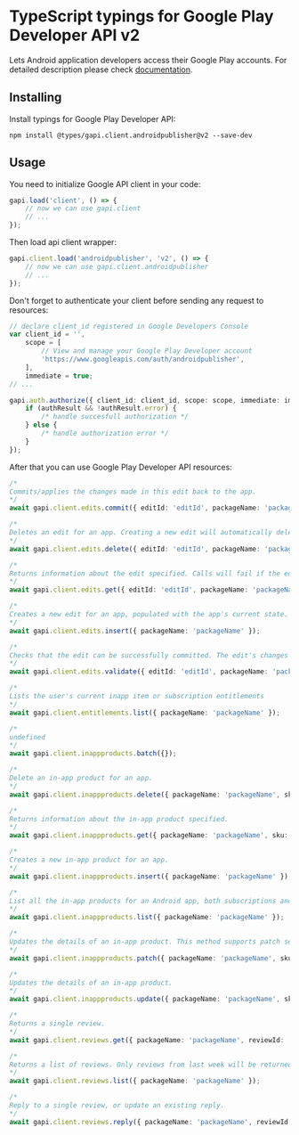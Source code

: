# TypeScript typings for Google Play Developer API v2

Lets Android application developers access their Google Play accounts.
For detailed description please check [documentation](https://developers.google.com/android-publisher).

## Installing

Install typings for Google Play Developer API:

```
npm install @types/gapi.client.androidpublisher@v2 --save-dev
```

## Usage

You need to initialize Google API client in your code:

```typescript
gapi.load('client', () => {
    // now we can use gapi.client
    // ...
});
```

Then load api client wrapper:

```typescript
gapi.client.load('androidpublisher', 'v2', () => {
    // now we can use gapi.client.androidpublisher
    // ...
});
```

Don't forget to authenticate your client before sending any request to resources:

```typescript
// declare client_id registered in Google Developers Console
var client_id = '',
    scope = [
        // View and manage your Google Play Developer account
        'https://www.googleapis.com/auth/androidpublisher',
    ],
    immediate = true;
// ...

gapi.auth.authorize({ client_id: client_id, scope: scope, immediate: immediate }, (authResult) => {
    if (authResult && !authResult.error) {
        /* handle succesfull authorization */
    } else {
        /* handle authorization error */
    }
});
```

After that you can use Google Play Developer API resources:

```typescript
/* 
Commits/applies the changes made in this edit back to the app.  
*/
await gapi.client.edits.commit({ editId: 'editId', packageName: 'packageName' });

/* 
Deletes an edit for an app. Creating a new edit will automatically delete any of your previous edits so this method need only be called if you want to preemptively abandon an edit.  
*/
await gapi.client.edits.delete({ editId: 'editId', packageName: 'packageName' });

/* 
Returns information about the edit specified. Calls will fail if the edit is no long active (e.g. has been deleted, superseded or expired).  
*/
await gapi.client.edits.get({ editId: 'editId', packageName: 'packageName' });

/* 
Creates a new edit for an app, populated with the app's current state.  
*/
await gapi.client.edits.insert({ packageName: 'packageName' });

/* 
Checks that the edit can be successfully committed. The edit's changes are not applied to the live app.  
*/
await gapi.client.edits.validate({ editId: 'editId', packageName: 'packageName' });

/* 
Lists the user's current inapp item or subscription entitlements  
*/
await gapi.client.entitlements.list({ packageName: 'packageName' });

/* 
undefined  
*/
await gapi.client.inappproducts.batch({});

/* 
Delete an in-app product for an app.  
*/
await gapi.client.inappproducts.delete({ packageName: 'packageName', sku: 'sku' });

/* 
Returns information about the in-app product specified.  
*/
await gapi.client.inappproducts.get({ packageName: 'packageName', sku: 'sku' });

/* 
Creates a new in-app product for an app.  
*/
await gapi.client.inappproducts.insert({ packageName: 'packageName' });

/* 
List all the in-app products for an Android app, both subscriptions and managed in-app products..  
*/
await gapi.client.inappproducts.list({ packageName: 'packageName' });

/* 
Updates the details of an in-app product. This method supports patch semantics.  
*/
await gapi.client.inappproducts.patch({ packageName: 'packageName', sku: 'sku' });

/* 
Updates the details of an in-app product.  
*/
await gapi.client.inappproducts.update({ packageName: 'packageName', sku: 'sku' });

/* 
Returns a single review.  
*/
await gapi.client.reviews.get({ packageName: 'packageName', reviewId: 'reviewId' });

/* 
Returns a list of reviews. Only reviews from last week will be returned.  
*/
await gapi.client.reviews.list({ packageName: 'packageName' });

/* 
Reply to a single review, or update an existing reply.  
*/
await gapi.client.reviews.reply({ packageName: 'packageName', reviewId: 'reviewId' });
```
